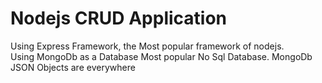 # Nodejs CRUD Application
  Using Express Framework, the Most popular framework of nodejs.<br/>
  Using MongoDb as a Database Most popular No Sql Database. MongoDb JSON Objects are everywhere
